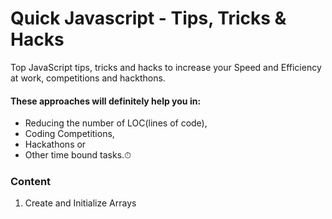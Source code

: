 # Quick Javascript - Tips, Tricks & Hacks
Top JavaScript tips, tricks and hacks to increase your Speed and Efficiency at work, competitions and hackthons.

#### These approaches will definitely help you in:

* Reducing the number of LOC(lines of code),
* Coding Competitions,
* Hackathons or
* Other time bound tasks.⏱


### Content

1. Create and Initialize Arrays
